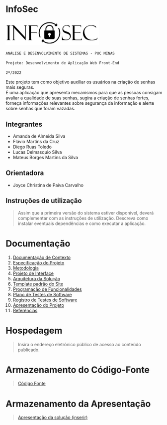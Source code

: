 # InfoSec
<img src="https://github.com/ICEI-PUC-Minas-PMV-ADS/pmv-ads-2022-2-e1-proj-web-t2-seguranca_informacao/blob/main/docs/img/Logo_fundo_branco.jpg?raw=true" width=300/>

<br/>

`ANÁLISE E DESENVOLVIMENTO DE SISTEMAS - PUC MINAS`

`Projeto: Desenvolvimento de Aplicação Web Front-End`

`2º/2022`

Este projeto tem como objetivo auxiliar os usuários na criação de senhas mais seguras.  
É uma aplicação que apresenta mecanismos para que as pessoas consigam avaliar a qualidade de suas senhas, sugira a criação de senhas fortes, forneça informações relevantes sobre segurança da informação e alerte sobre senhas que foram vazadas.

## Integrantes

* Amanda de Almeida Silva 
* Flávio Martins da Cruz 
* Diego Ruas Toledo 
* Lucas Delmasquio Silva 
* Mateus Borges Martins da Silva


## Orientadora

* Joyce Christina de Paiva Carvalho

## Instruções de utilização

> Assim que a primeira versão do sistema estiver disponível, deverá complementar com as instruções de utilização. Descreva como instalar eventuais dependências e como executar a aplicação.

# Documentação

<ol>
<li><a href="docs/01-Documentação de Contexto.md"> Documentação de Contexto</a></li>
<li><a href="docs/02-Especificação do Projeto.md"> Especificação do Projeto</a></li>
<li><a href="docs/03-Metodologia.md"> Metodologia</a></li>
<li><a href="docs/04-Projeto de Interface.md"> Projeto de Interface</a></li>
<li><a href="docs/05-Arquitetura da Solução.md"> Arquitetura da Solução</a></li>
<li><a href="docs/06-Template padrão do Site.md"> Template padrão do Site</a></li>
<li><a href="docs/07-Programação de Funcionalidades.md"> Programação de Funcionalidades</a></li>
<li><a href="docs/08-Plano de Testes de Software.md"> Plano de Testes de Software</a></li>
<li><a href="docs/09-Registro de Testes de Software.md"> Registro de Testes de Software</a></li>
<li><a href="docs/10-Apresentação do Projeto.md"> Apresentação do Projeto</a></li>
<li><a href="docs/11-Referências.md"> Referências</a></li>
</ol>

# Hospedagem

> Insira o endereço eletrônico público de acesso ao conteúdo publicado. 

# Armazenamento do Código-Fonte

> <a href="src/README.md">Código Fonte</a>

# Armazenamento da Apresentação

> <a href="presentation/README.md">Apresentação da solução (inserir)</a>
